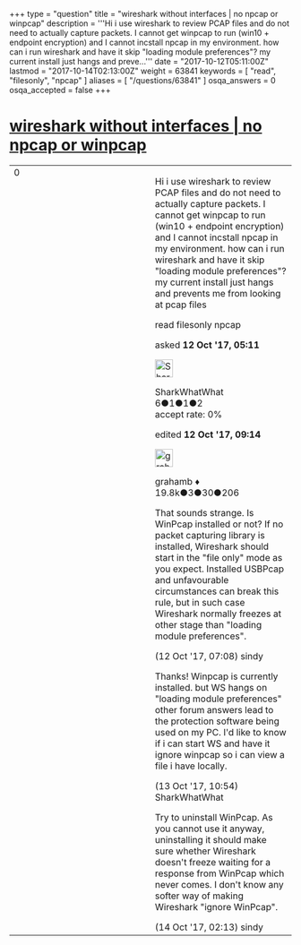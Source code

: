 +++
type = "question"
title = "wireshark without interfaces | no npcap or winpcap"
description = '''Hi i use wireshark to review PCAP files and do not need to actually capture packets. I cannot get winpcap to run (win10 + endpoint encryption) and I cannot incstall npcap in my environment. how can i run wireshark and have it skip &quot;loading module preferences&quot;? my current install just hangs and preve...'''
date = "2017-10-12T05:11:00Z"
lastmod = "2017-10-14T02:13:00Z"
weight = 63841
keywords = [ "read", "filesonly", "npcap" ]
aliases = [ "/questions/63841" ]
osqa_answers = 0
osqa_accepted = false
+++

<div class="headNormal">

# [wireshark without interfaces | no npcap or winpcap](/questions/63841/wireshark-without-interfaces-no-npcap-or-winpcap)

</div>

<div id="main-body">

<div id="askform">

<table id="question-table" style="width:100%;"><colgroup><col style="width: 50%" /><col style="width: 50%" /></colgroup><tbody><tr class="odd"><td style="width: 30px; vertical-align: top"><div class="vote-buttons"><span id="post-63841-upvote" class="ajax-command post-vote up" rel="nofollow" title="I like this post (click again to cancel)"> </span><div id="post-63841-score" class="post-score" title="current number of votes">0</div><span id="post-63841-downvote" class="ajax-command post-vote down" rel="nofollow" title="I dont like this post (click again to cancel)"> </span> <span id="favorite-mark" class="ajax-command favorite-mark" rel="nofollow" title="mark/unmark this question as favorite (click again to cancel)"> </span><div id="favorite-count" class="favorite-count"></div></div></td><td><div id="item-right"><div class="question-body"><p>Hi i use wireshark to review PCAP files and do not need to actually capture packets. I cannot get winpcap to run (win10 + endpoint encryption) and I cannot incstall npcap in my environment. how can i run wireshark and have it skip "loading module preferences"? my current install just hangs and prevents me from looking at pcap files</p></div><div id="question-tags" class="tags-container tags"><span class="post-tag tag-link-read" rel="tag" title="see questions tagged &#39;read&#39;">read</span> <span class="post-tag tag-link-filesonly" rel="tag" title="see questions tagged &#39;filesonly&#39;">filesonly</span> <span class="post-tag tag-link-npcap" rel="tag" title="see questions tagged &#39;npcap&#39;">npcap</span></div><div id="question-controls" class="post-controls"></div><div class="post-update-info-container"><div class="post-update-info post-update-info-user"><p>asked <strong>12 Oct '17, 05:11</strong></p><img src="https://secure.gravatar.com/avatar/be14ffbff7b4c7fbfdb6589cbc72f2f9?s=32&amp;d=identicon&amp;r=g" class="gravatar" width="32" height="32" alt="SharkWhatWhat&#39;s gravatar image" /><p><span>SharkWhatWhat</span><br />
<span class="score" title="6 reputation points">6</span><span title="1 badges"><span class="badge1">●</span><span class="badgecount">1</span></span><span title="1 badges"><span class="silver">●</span><span class="badgecount">1</span></span><span title="2 badges"><span class="bronze">●</span><span class="badgecount">2</span></span><br />
<span class="accept_rate" title="Rate of the user&#39;s accepted answers">accept rate:</span> <span title="SharkWhatWhat has no accepted answers">0%</span></p></div><div class="post-update-info post-update-info-edited"><p><span> edited <strong>12 Oct '17, 09:14</strong> </span></p><img src="https://secure.gravatar.com/avatar/d2a7e24ca66604c749c7c88c1da8ff78?s=32&amp;d=identicon&amp;r=g" class="gravatar" width="32" height="32" alt="grahamb&#39;s gravatar image" /><p><span>grahamb ♦</span><br />
<span class="score" title="19834 reputation points"><span>19.8k</span></span><span title="3 badges"><span class="badge1">●</span><span class="badgecount">3</span></span><span title="30 badges"><span class="silver">●</span><span class="badgecount">30</span></span><span title="206 badges"><span class="bronze">●</span><span class="badgecount">206</span></span></p></div></div><div id="comments-container-63841" class="comments-container"><span id="63845"></span><div id="comment-63845" class="comment"><div id="post-63845-score" class="comment-score"></div><div class="comment-text"><p>That sounds strange. Is WinPcap installed or not? If no packet capturing library is installed, Wireshark should start in the "file only" mode as you expect. Installed USBPcap and unfavourable circumstances can break this rule, but in such case Wireshark normally freezes at other stage than "loading module preferences".</p></div><div id="comment-63845-info" class="comment-info"><span class="comment-age">(12 Oct '17, 07:08)</span> <span class="comment-user userinfo">sindy</span></div></div><span id="63869"></span><div id="comment-63869" class="comment"><div id="post-63869-score" class="comment-score"></div><div class="comment-text"><p>Thanks! Winpcap is currently installed. but WS hangs on "loading module preferences" other forum answers lead to the protection software being used on my PC. I'd like to know if i can start WS and have it ignore winpcap so i can view a file i have locally.</p></div><div id="comment-63869-info" class="comment-info"><span class="comment-age">(13 Oct '17, 10:54)</span> <span class="comment-user userinfo">SharkWhatWhat</span></div></div><span id="63892"></span><div id="comment-63892" class="comment"><div id="post-63892-score" class="comment-score"></div><div class="comment-text"><p>Try to uninstall WinPcap. As you cannot use it anyway, uninstalling it should make sure whether Wireshark doesn't freeze waiting for a response from WinPcap which never comes. I don't know any softer way of making Wireshark "ignore WinPcap".</p></div><div id="comment-63892-info" class="comment-info"><span class="comment-age">(14 Oct '17, 02:13)</span> <span class="comment-user userinfo">sindy</span></div></div></div><div id="comment-tools-63841" class="comment-tools"></div><div class="clear"></div><div id="comment-63841-form-container" class="comment-form-container"></div><div class="clear"></div></div></td></tr></tbody></table>

</div>

</div>

